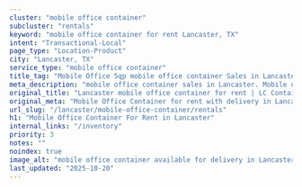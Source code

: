 ```yaml
---
cluster: "mobile office container"
subcluster: "rentals"
keyword: "mobile office container for rent Lancaster, TX"
intent: "Transactional-Local"
page_type: "Location-Product"
city: "Lancaster, TX"
service_type: "mobile office container"
title_tag: "Mobile Office 5qp mobile office container Sales in Lancaster | LC Container"
meta_description: "mobile office container sales in Lancaster. Mobile office containers for workspace solutions. Fast delivery, competitive pricing. Serving mobile office container area. Quote ID: P3U. Call (214) 524-4168 for your free quote today."
original_title: "Lancaster mobile office container for rent | LC Container"
original_meta: "Mobile Office Container for rent with delivery in Lancaster, TX. LC Container — local Since 2003. Get pricing today."
url_slug: "/lancaster/mobile-office-container/rentals"
h1: "Mobile Office Container For Rent in Lancaster"
internal_links: "/inventory"
priority: 3
notes: ""
noindex: true
image_alt: "mobile office container available for delivery in Lancaster"
last_updated: "2025-10-20"
---
```


<!-- TODO: Add unique city/inventory copy, images, and internal links here. -->
